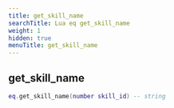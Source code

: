 ```yaml
---
title: get_skill_name
searchTitle: Lua eq get_skill_name
weight: 1
hidden: true
menuTitle: get_skill_name
---
```

## get_skill_name
```lua
eq.get_skill_name(number skill_id) -- string
```